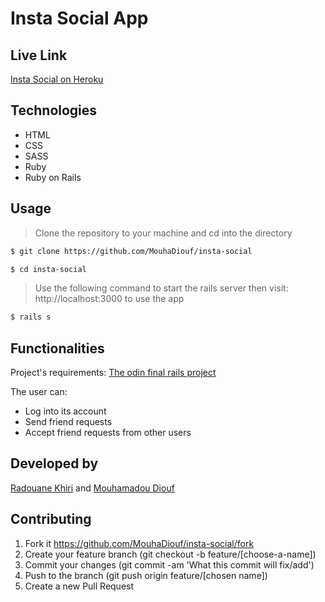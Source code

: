 # Insta Social App

## Live Link

[Insta Social on Heroku](https://theinsta-social.herokuapp.com/)

## Technologies

- HTML
- CSS
- SASS
- Ruby
- Ruby on Rails

## Usage

> Clone the repository to your machine and cd into the directory

```sh
$ git clone https://github.com/MouhaDiouf/insta-social
```

```sh
$ cd insta-social
```

> Use the following command to start the rails server then visit: http://localhost:3000 to use the app

```sh
$ rails s
```

## Functionalities

Project's requirements: [The odin final rails project](https://www.theodinproject.com/courses/ruby-on-rails/lessons/final-project)


The user can:

- Log into its account 
- Send friend requests
- Accept friend requests from other users

## Developed by

[Radouane Khiri](https://github.com/Redvanisation") and [Mouhamadou Diouf](https://github.com/MouhaDiouf")

## Contributing

1. Fork it https://github.com/MouhaDiouf/insta-social/fork
2. Create your feature branch (git checkout -b feature/[choose-a-name])
3. Commit your changes (git commit -am 'What this commit will fix/add')
4. Push to the branch (git push origin feature/[chosen name])
5. Create a new Pull Request

